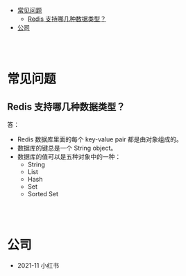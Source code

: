 - [常见问题](#常见问题)
  - [Redis 支持哪几种数据类型？](#redis-支持哪几种数据类型)
- [公司](#公司)


</br></br>


# 常见问题
## Redis 支持哪几种数据类型？
答：
- Redis 数据库里面的每个 key-value pair 都是由对象组成的。
- 数据库的键总是一个 String object。
- 数据库的值可以是五种对象中的一种：
  - String
  - List
  - Hash
  - Set
  - Sorted Set


</br></br>


# 公司
- 2021-11 小红书